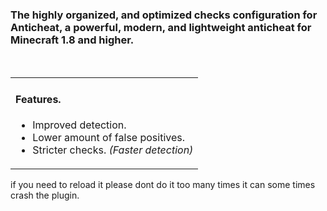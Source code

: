 
#
### The highly organized, and optimized checks configuration for Anticheat, a powerful, modern, and lightweight anticheat for Minecraft 1.8 and higher.
<br/>
</div>

<table align="center">
<tr>
<td>


#### Features.
- Improved detection.
- Lower amount of false positives.
- Stricter checks. *(Faster detection)*
</td>
</tr>
</table>



if you need to reload it please dont do it too many times it can some times crash the plugin.



